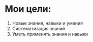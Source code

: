 # Мои цели: 
1. Новые знания, навыки и умения
1. Систематизация знаний
1. Уметь применять знания и навыки